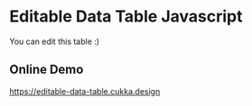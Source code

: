 # Editable Data Table Javascript

You can edit this table :)

## Online Demo

https://editable-data-table.cukka.design
